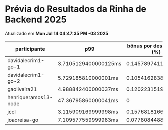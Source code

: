 # Prévia do Resultados da Rinha de Backend 2025
Atualizado em **Mon Jul 14 04:47:35 PM -03 2025**


| participante | p99 | bônus por desempenho (%) | multa ($) | lucro |
| -- | -- | -- | -- | -- |
|	davidalecrim1-go-1	|	3.7105129400000125ms	|	0.14578974119999974	|	104131.97374998374	|	236763.30411755634	|
|	davidalecrim1-go-2	|	5.729185810000001ms	|	0.1054162838	|	105868.69649998324	|	228499.8208021926	|
|	gaoliveira21	|	4.988842400000037ms	|	0.12022315199999926	|	75644.77549999999	|	166466.7354798352	|
|	henriqueramos13-node	|	47.36795860000041ms	|	0	|	58450.92749999999	|	108551.7225	|
|	jccl	|	3.115909169999998ms	|	0.15768181660000002	|	6398.397249999999	|	14765.34032630984	|
|	joaoreisa-go	|	7.109577559999983ms	|	0.07780844880000035	|	102746.287	|	213656.0450326561	|
